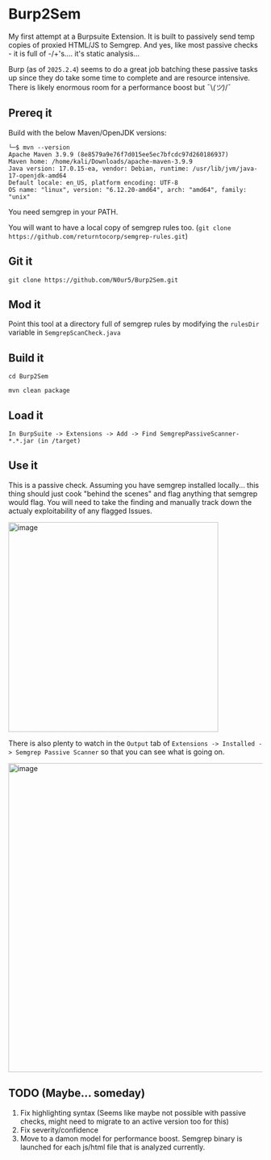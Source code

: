 # Burp2Sem
My first attempt at a Burpsuite Extension. It is built to passively send temp copies of proxied HTML/JS to Semgrep. And yes, like most passive checks - it is full of -/+'s.... it's static analysis... 

Burp (as of `2025.2.4`) seems to do a great job batching these passive tasks up since they do take some time to complete and are resource intensive. There is likely enormous room for a performance boost but  ¯\\_(ツ)_/¯

## Prereq it
Build with the below Maven/OpenJDK versions:
```
└─$ mvn --version     
Apache Maven 3.9.9 (8e8579a9e76f7d015ee5ec7bfcdc97d260186937)
Maven home: /home/kali/Downloads/apache-maven-3.9.9
Java version: 17.0.15-ea, vendor: Debian, runtime: /usr/lib/jvm/java-17-openjdk-amd64
Default locale: en_US, platform encoding: UTF-8
OS name: "linux", version: "6.12.20-amd64", arch: "amd64", family: "unix"
```

You need semgrep in your PATH. 

You will want to have a local copy of semgrep rules too. (`git clone https://github.com/returntocorp/semgrep-rules.git`)

## Git it
`git clone https://github.com/N0ur5/Burp2Sem.git`

## Mod it
Point this tool at a directory full of semgrep rules by modifying the `rulesDir` variable in `SemgrepScanCheck.java`

## Build it
`cd Burp2Sem`

`mvn clean package`

## Load it
`In BurpSuite -> Extensions -> Add -> Find SemgrepPassiveScanner-*.*.jar (in /target)`

## Use it
This is a passive check. Assuming you have semgrep installed locally... this thing should just cook "behind the scenes" and flag anything that semgrep would flag. You will need to take the finding and manually track down the actualy exploitability of any flagged Issues.

<img width="416" alt="image" src="https://github.com/user-attachments/assets/6b302ae7-834a-445f-856b-92047ce87326" />

There is also plenty to watch in the `Output` tab of `Extensions -> Installed -> Semgrep Passive Scanner` so that you can see what is going on.

<img width="613" alt="image" src="https://github.com/user-attachments/assets/772b0b36-bd17-4423-85ff-f912ffa92bb7" />



## TODO (Maybe... someday)
1. Fix highlighting syntax (Seems like maybe not possible with passive checks, might need to migrate to an active version too for this)
2. Fix severity/confidence
3. Move to a damon model for performance boost. Semgrep binary is launched for each js/html file that is analyzed currently. 

